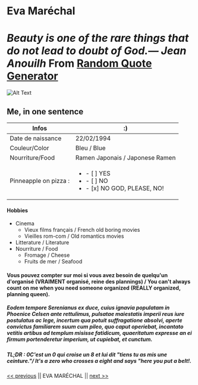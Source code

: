 # Eva Maréchal

# *Beauty is one of the rare things that do not lead to doubt of God.—  Jean Anouilh* From [Random Quote Generator](https://miniwebtool.com/random-quote-generator/)

![Alt Text](https://avatars1.githubusercontent.com/u/66125662?s=460&u=18b4472fb9034041cbf916bc76d958061503f1e4&v=4)
## Me, in one sentence

Infos | :)
------------ | -------------
Date de naissance | 22/02/1994 
Couleur/Color | Bleu / Blue
Nourriture/Food | Ramen Japonais / Japonese Ramen  
Pinneapple on pizza : | <ul><li>- [ ] YES </li><li>- [ ] NO </li><li>- [x] NO GOD, PLEASE, NO!</li></ul>

#### Hobbies 
* Cinema 
  * Vieux films français / French old boring movies 
  * Vieilles rom-com / Old romantics movies 
* Litterature / Literature
* Nourriture / Food
  * Fromage / Cheese
  * Fruits de mer / Seafood 
#### Vous pouvez compter sur moi si vous avez besoin de quelqu'un d'organisé (VRAIMENT organisé, reine des plannings) / You can't always count on me when you need someone organized (REALLY organized, planning queen).
##### Eodem tempore Serenianus ex duce, cuius ignavia populatam in Phoenice Celsen ante rettulimus, pulsatae maiestatis imperii reus iure postulatus ac lege, incertum qua potuit suffragatione absolvi, aperte convictus familiarem suum cum pileo, quo caput operiebat, incantato vetitis artibus ad templum misisse fatidicum, quaeritatum expresse an ei firmum portenderetur imperium, ut cupiebat, et cunctum.
##### TL;DR : 0C'est un *0* qui croise un *8* et lui dit *"tiens tu as mis une ceinture."*/ It's a *zero* who crosses a *eight* and says *"here you put a belt!.*
[<< previous](https://github.com/GemaHonesta/markdownchallenge/blob/master/README.md) || EVA MARÉCHAL || [next >>](https://github.com/GemaHonesta/markdownchallenge/blob/master/README.md) 
